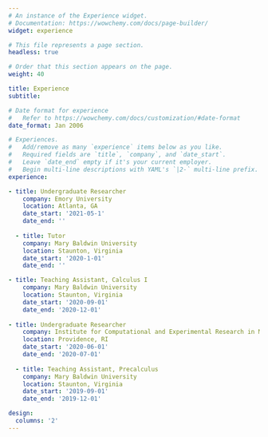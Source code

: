 ```yaml
---
# An instance of the Experience widget.
# Documentation: https://wowchemy.com/docs/page-builder/
widget: experience

# This file represents a page section.
headless: true

# Order that this section appears on the page.
weight: 40

title: Experience
subtitle:

# Date format for experience
#   Refer to https://wowchemy.com/docs/customization/#date-format
date_format: Jan 2006

# Experiences.
#   Add/remove as many `experience` items below as you like.
#   Required fields are `title`, `company`, and `date_start`.
#   Leave `date_end` empty if it's your current employer.
#   Begin multi-line descriptions with YAML's `|2-` multi-line prefix.
experience:

- title: Undergraduate Researcher
    company: Emory University
    location: Atlanta, GA
    date_start: '2021-05-1'
    date_end: ''
    
  - title: Tutor
    company: Mary Baldwin University 
    location: Staunton, Virginia
    date_start: '2020-1-01'
    date_end: ''

- title: Teaching Assistant, Calculus I
    company: Mary Baldwin University
    location: Staunton, Virginia
    date_start: '2020-09-01'
    date_end: '2020-12-01'
    
- title: Undergraduate Researcher
    company: Institute for Computational and Experimental Research in Mathematics, Brown University
    location: Providence, RI
    date_start: '2020-06-01'
    date_end: '2020-07-01'
        
  - title: Teaching Assistant, Precalculus
    company: Mary Baldwin University
    location: Staunton, Virginia
    date_start: '2019-09-01'
    date_end: '2019-12-01'

design:
  columns: '2'
---
```

